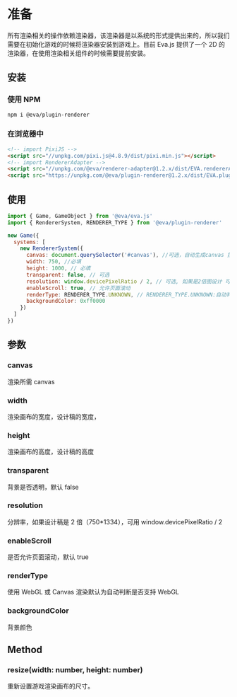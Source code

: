 # 准备

所有渲染相关的操作依赖渲染器，该渲染器是以系统的形式提供出来的，所以我们需要在初始化游戏的时候将渲染器安装到游戏上。目前 Eva.js 提供了一个 2D 的渲染器，在使用渲染相关组件的时候需要提前安装。

## 安装

### 使用 NPM
```bash
npm i @eva/plugin-renderer
```

### 在浏览器中
```html
<!-- import PixiJS -->
<script src="//unpkg.com/pixi.js@4.8.9/dist/pixi.min.js"></script>
<!-- import RendererAdapter -->
<script src="//unpkg.com/@eva/renderer-adapter@1.2.x/dist/EVA.rendererAdapter.min.js"></script>
<script src="https://unpkg.com/@eva/plugin-renderer@1.2.x/dist/EVA.plugin.renderer.min.js"></script>
```

## 使用

```js
import { Game, GameObject } from '@eva/eva.js'
import { RendererSystem, RENDERER_TYPE } from '@eva/plugin-renderer'

new Game({
  systems: [
    new RendererSystem({
      canvas: document.querySelector('#canvas'), //可选，自动生成canvas 挂载game.canvas上
      width: 750, //必填
      height: 1000, // 必填
      transparent: false, // 可选
      resolution: window.devicePixelRatio / 2, // 可选, 如果是2倍图设计 可以除以 2
      enableScroll: true, // 允许页面滚动
      renderType: RENDERER_TYPE.UNKNOWN, // RENDERER_TYPE.UNKNOWN:自动判断，RENDERER_TYPE.WEBGL/RENDERER_TYPE.CANVAS，建议android6.1以下使用Canvas。
      backgroundColor: 0xff0000
    })
  ]
})
```

## 参数

### canvas

渲染所需 canvas

### width

渲染画布的宽度，设计稿的宽度，

### height

渲染画布的高度，设计稿的高度

### transparent

背景是否透明，默认 false

### resolution

分辨率，如果设计稿是 2 倍（750\*1334），可用 window.devicePixelRatio / 2

### enableScroll

是否允许页面滚动，默认 true

### renderType

使用 WebGL 或 Canvas 渲染默认为自动判断是否支持 WebGL

### backgroundColor

背景颜色


## Method
### resize(width: number, height: number)

重新设置游戏渲染画布的尺寸。


